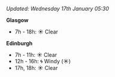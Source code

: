 *Updated: Wednesday 17th January 05:30*

**Glasgow**

* 7h - 18h: :sunny: Clear

**Edinburgh**

* 7h - 11h: :sunny: Clear
* 12h - 16h: :cyclone: Windy (:sunny:)
* 17h, 18h: :sunny: Clear
